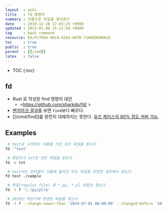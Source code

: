 ```yaml
---
layout  : wiki
title   : fd 명령어
summary : 이름으로 파일을 찾아준다
date    : 2019-12-28 17:03:29 +0900
updated : 2023-01-08 15:12:50 +0900
tag     : bash command
resource: E6/FC7094-46CA-42A3-8A7D-710AE9E0BA24
toc     : true
public  : true
parent  : [[/cmd]]
latex   : false
---
```

* TOC
{:toc}

## fd

* Rust 로 작성된 find 명령의 대안
    * <https://github.com/sharkdp/fd/ >
* [벤치마크 결과](https://github.com/sharkdp/fd#benchmark )를 보면 `find`보다 빠르다.
* [[/cmd/find]]를 완전히 대체하지는 못한다. [유즈 케이스의 80% 정도 커버 가능](https://github.com/sharkdp/fd#fd ).

## Examples
```sh
 # test로 시작하는 이름을 가진 모든 파일을 찾는다
fd '^test'

 # 확장자가 txt인 모든 파일을 찾는다
fd -e txt

 # test라는 문자열이 이름에 들어간 모든 파일을 지정한 경로에서 찾는다
fd test ./sample

 # 파일(regular file) 중 *.py, *.pl 파일만 찾는다
fd -t f '\.(py|pl)$'

 # 2019년 하반기에 변경된 파일을 찾는다
fd -t f --change-newer-than '2019-07-01 00:00:00' --changed-before '2019-12-31 11:59:59'
```

